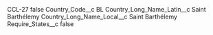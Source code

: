 <?xml version="1.0" encoding="UTF-8"?>
<CustomMetadata xmlns="http://soap.sforce.com/2006/04/metadata" xmlns:xsi="http://www.w3.org/2001/XMLSchema-instance" xmlns:xsd="http://www.w3.org/2001/XMLSchema">
    <label>CCL-27</label>
    <protected>false</protected>
    <values>
        <field>Country_Code__c</field>
        <value xsi:type="xsd:string">BL</value>
    </values>
    <values>
        <field>Country_Long_Name_Latin__c</field>
        <value xsi:type="xsd:string">Saint Barthélemy</value>
    </values>
    <values>
        <field>Country_Long_Name_Local__c</field>
        <value xsi:type="xsd:string">Saint Barthélemy</value>
    </values>
    <values>
        <field>Require_States__c</field>
        <value xsi:type="xsd:boolean">false</value>
    </values>
</CustomMetadata>
